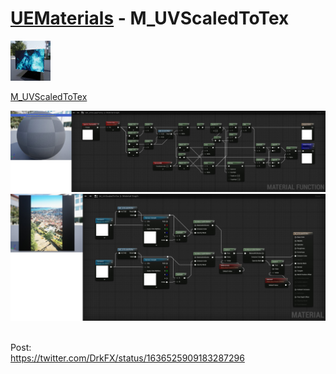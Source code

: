 # <a href="..">UEMaterials</a> - M_UVScaledToTex
<img src="M_UVScaledToTex_00.jpeg" width="64px" /><br/>

<a href="../M_UVScaledToTex.uasset">M_UVScaledToTex</a><br/>

<img src="M_UVScaledToTex_01.jpeg" width="640px" /><br/>
<img src="M_UVScaledToTex_02.jpeg" width="640px" /><br/>

<br/>
Post:<br/>
<a href="https://twitter.com/DrkFX/status/1636525909183287296">https://twitter.com/DrkFX/status/1636525909183287296</a><br/>